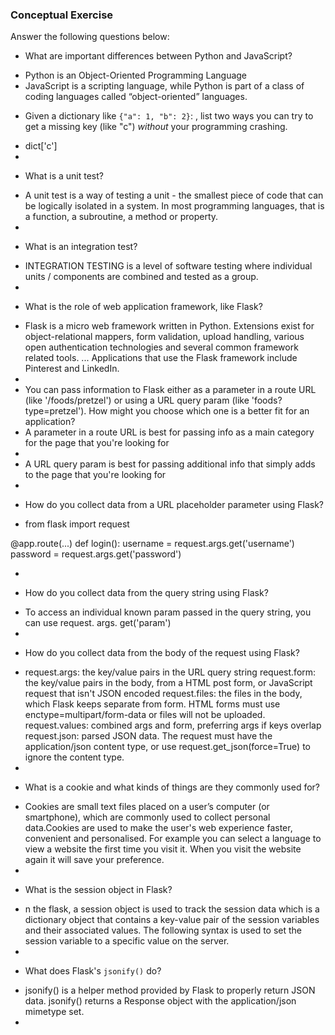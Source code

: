 ### Conceptual Exercise

Answer the following questions below:

- What are important differences between Python and JavaScript?
 * Python is an Object-Oriented Programming Language
 * JavaScript is a scripting language, while Python is part of a class of coding languages called “object-oriented” languages.
  
- Given a dictionary like ``{"a": 1, "b": 2}``: , list two ways you
  can try to get a missing key (like "c") *without* your programming
  crashing.
 * dict['c']
 * 
- What is a unit test?
 * A unit test is a way of testing a unit - the smallest piece of code that can be logically isolated in a system. In most programming languages, that is a function, a subroutine, a method or property.
 * 
  
- What is an integration test?
 * INTEGRATION TESTING is a level of software testing where individual units / components are combined and tested as a group.
 * 
     
- What is the role of web application framework, like Flask?
 * Flask is a micro web framework written in Python. Extensions exist for object-relational mappers, form validation, upload handling, various open authentication technologies and several common framework related tools. ... Applications that use the Flask framework include Pinterest and LinkedIn.
 *
 * You can pass information to Flask either as a parameter in a route URL
  (like '/foods/pretzel') or using a URL query param (like
  'foods?type=pretzel'). How might you choose which one is a better fit
  for an application?
 * A parameter in a route URL is best for passing info as a main category for the page that you're looking for
 * 
 * A URL query param is best for passing additional info that simply adds to the page that you're looking for
 * 
- How do you collect data from a URL placeholder parameter using Flask?
 * from flask import request

@app.route(...)
def login():
    username = request.args.get('username')
    password = request.args.get('password')
    
 * 
- How do you collect data from the query string using Flask?
 * To access an individual known param passed in the query string, you can use request. args. get('param')
 * 
- How do you collect data from the body of the request using Flask?
 * request.args: the key/value pairs in the URL query string
request.form: the key/value pairs in the body, from a HTML post form, or JavaScript request that isn't JSON encoded
request.files: the files in the body, which Flask keeps separate from form. HTML forms must use enctype=multipart/form-data or files will not be uploaded.
request.values: combined args and form, preferring args if keys overlap
request.json: parsed JSON data. The request must have the application/json content type, or use request.get_json(force=True) to ignore the content type.
 * 
- What is a cookie and what kinds of things are they commonly used for?
 * Cookies are small text files placed on a user’s computer (or smartphone), which are commonly used to collect personal data.Cookies are used to make the user's web experience faster, convenient and personalised. For example you can select a language to view a website the first time you visit it. When you visit the website again it will save your preference.
 * 
- What is the session object in Flask?
 * n the flask, a session object is used to track the session data which is a dictionary object that contains a key-value pair of the session variables and their associated values. The following syntax is used to set the session variable to a specific value on the server.
 * 
- What does Flask's `jsonify()` do?
 * jsonify() is a helper method provided by Flask to properly return JSON data. jsonify() returns a Response object with the application/json mimetype set.
 * 